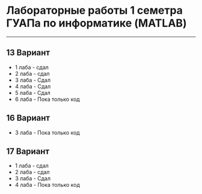 <h1>Лабораторные работы 1 семетра ГУАПа по информатике (MATLAB)</h1>
<hr>
<h2>13 Вариант</h2>
<ul>
  <li>1 лаба - сдал</li>
  <li>2 лаба - сдал</li>
  <li>3 лаба - Сдал</li>
  <li>4 лаба - Сдал</li>
  <li>5 лаба - Сдал</li>
  <li>6 лаба - Пока только код</li>
</ul>
<h2>16 Вариант</h2>
<ul>
  <li>3 лаба - Пока только код</li>
</ul>
<h2>17 Вариант</h2>
<ul>
  <li>1 лаба - сдал</li>
  <li>2 лаба - сдал</li>
  <li>3 лаба - Сдал</li>
  <li>4 лаба - Пока только код</li>
</ul>
